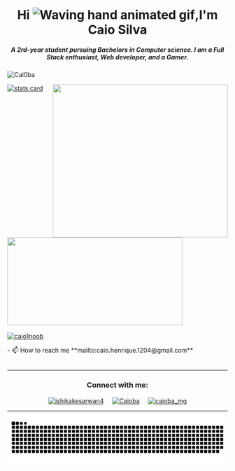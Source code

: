  <h1 align="center">Hi <img src="https://raw.githubusercontent.com/nixin72/nixin72/master/wave.gif" alt="Waving hand animated gif"height="45"width="45"/>,I'm Caio Silva</h1>
 <h5 align="center">
A 2rd-year student pursuing Bachelors in Computer science. I am a Full Stack enthusiast, Web developer, and a Gamer. 
</h5>
<p align="left"> <img src="https://komarev.com/ghpvc/?username=Cai0ba&label=Profile%20views&color=0e75b6&style=flat" alt="Cai0ba" /> </p>
<p>
 <p>
<a align= "center" href="https://github.com/ishikkkkaaaa">
<img alt= "stats card" height="200px" width="400" src="https://github-readme-streak-stats.herokuapp.com/?user=Cai0ba&theme=radical">
<img align="right" height="350" width="400" src="https://steamuserimages-a.akamaihd.net/ugc/1631947648964785474/81CBA15178466DD47195A239232202E78987B714/?imw=512&&ima=fit&impolicy=Letterbox&imcolor=%23000000&letterbox=false" /> </a>
</p>
 <img height="200px" width="400" src="https://github-readme-stats.vercel.app/api?username=Cai0ba&count_private=true&theme=radical&show_icons=true" /> <p align="left"> <a href="https://twitter.com/caio1noob" target="blank"><img src="https://img.shields.io/twitter/follow/caio1noob?logo=twitter&style=for-the-badge" alt="caio1noob" /></a> </p> 
 - 📫 How to reach me **mailto:caio.henrique.1204@gmail.com** 
 <br><br>
 <hr>
<h3 align="center">Connect with me:</h3>
<p align="center">
<a href="https://twitter.com/caio1noob" target="_blank"><img align="center" src="https://img.icons8.com/cute-clipart/64/000000/twitter.png" alt="ishikakesarwan4" height="50" width="50" /></a> &nbsp;&nbsp;&nbsp;
<a href="https://www.linkedin.com/in/caio-silva-9279971b0/" target="_blank"><img align="center" src="https://img.icons8.com/cute-clipart/64/000000/linkedin.png" alt="Caioba" height="50" width="50" /></a>&nbsp;&nbsp;&nbsp;&nbsp;
<a href="https://www.instagram.com/caioba_mg/" target="_blank"><img align="center" src="https://img.icons8.com/cute-clipart/64/000000/instagram-new.png" alt="caioba_mg" height="50" width="50" /></a>
</p>

<hr>
 
<div> 
 
  ![Snake animation](https://github.com/Cai0ba/Cai0ba/blob/output/github-contribution-grid-snake.svg)
 
</div>

